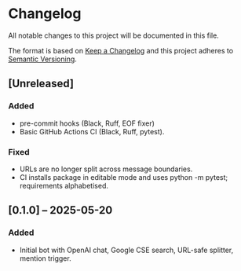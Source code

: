 # Changelog

All notable changes to this project will be documented in this file.

The format is based on [Keep a Changelog](https://keepachangelog.com/en/1.1.0/)
and this project adheres to [Semantic Versioning](https://semver.org/spec/v2.0.0.html).

## [Unreleased]
### Added
- pre-commit hooks (Black, Ruff, EOF fixer)
- Basic GitHub Actions CI (Black, Ruff, pytest).
### Fixed
- URLs are no longer split across message boundaries.
- CI installs package in editable mode and uses python -m pytest; requirements alphabetised.

## [0.1.0] – 2025-05-20
### Added
- Initial bot with OpenAI chat, Google CSE search, URL-safe splitter, mention trigger.
